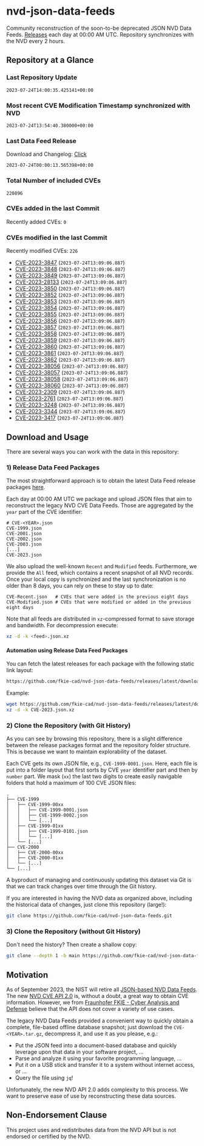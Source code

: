 # nvd-json-data-feeds

Community reconstruction of the soon-to-be deprecated JSON NVD Data Feeds. 
[Releases](https://github.com/fkie-cad/nvd-json-data-feeds/releases/latest) each day at 00:00 AM UTC.
Repository synchronizes with the NVD every 2 hours.

## Repository at a Glance

### Last Repository Update

```plain
2023-07-24T14:00:35.425141+00:00
```

### Most recent CVE Modification Timestamp synchronized with NVD

```plain
2023-07-24T13:54:40.380000+00:00
```

### Last Data Feed Release

Download and Changelog: [Click](https://github.com/fkie-cad/nvd-json-data-feeds/releases/latest)

```plain
2023-07-24T00:00:13.565398+00:00
```

### Total Number of included CVEs

```plain
220896
```

### CVEs added in the last Commit

Recently added CVEs: `0`



### CVEs modified in the last Commit

Recently modified CVEs: `226`

* [CVE-2023-3847](CVE-2023/CVE-2023-38xx/CVE-2023-3847.json) (`2023-07-24T13:09:06.887`)
* [CVE-2023-3848](CVE-2023/CVE-2023-38xx/CVE-2023-3848.json) (`2023-07-24T13:09:06.887`)
* [CVE-2023-3849](CVE-2023/CVE-2023-38xx/CVE-2023-3849.json) (`2023-07-24T13:09:06.887`)
* [CVE-2023-28133](CVE-2023/CVE-2023-281xx/CVE-2023-28133.json) (`2023-07-24T13:09:06.887`)
* [CVE-2023-3850](CVE-2023/CVE-2023-38xx/CVE-2023-3850.json) (`2023-07-24T13:09:06.887`)
* [CVE-2023-3852](CVE-2023/CVE-2023-38xx/CVE-2023-3852.json) (`2023-07-24T13:09:06.887`)
* [CVE-2023-3853](CVE-2023/CVE-2023-38xx/CVE-2023-3853.json) (`2023-07-24T13:09:06.887`)
* [CVE-2023-3854](CVE-2023/CVE-2023-38xx/CVE-2023-3854.json) (`2023-07-24T13:09:06.887`)
* [CVE-2023-3855](CVE-2023/CVE-2023-38xx/CVE-2023-3855.json) (`2023-07-24T13:09:06.887`)
* [CVE-2023-3856](CVE-2023/CVE-2023-38xx/CVE-2023-3856.json) (`2023-07-24T13:09:06.887`)
* [CVE-2023-3857](CVE-2023/CVE-2023-38xx/CVE-2023-3857.json) (`2023-07-24T13:09:06.887`)
* [CVE-2023-3858](CVE-2023/CVE-2023-38xx/CVE-2023-3858.json) (`2023-07-24T13:09:06.887`)
* [CVE-2023-3859](CVE-2023/CVE-2023-38xx/CVE-2023-3859.json) (`2023-07-24T13:09:06.887`)
* [CVE-2023-3860](CVE-2023/CVE-2023-38xx/CVE-2023-3860.json) (`2023-07-24T13:09:06.887`)
* [CVE-2023-3861](CVE-2023/CVE-2023-38xx/CVE-2023-3861.json) (`2023-07-24T13:09:06.887`)
* [CVE-2023-3862](CVE-2023/CVE-2023-38xx/CVE-2023-3862.json) (`2023-07-24T13:09:06.887`)
* [CVE-2023-38056](CVE-2023/CVE-2023-380xx/CVE-2023-38056.json) (`2023-07-24T13:09:06.887`)
* [CVE-2023-38057](CVE-2023/CVE-2023-380xx/CVE-2023-38057.json) (`2023-07-24T13:09:06.887`)
* [CVE-2023-38058](CVE-2023/CVE-2023-380xx/CVE-2023-38058.json) (`2023-07-24T13:09:06.887`)
* [CVE-2023-38060](CVE-2023/CVE-2023-380xx/CVE-2023-38060.json) (`2023-07-24T13:09:06.887`)
* [CVE-2023-2309](CVE-2023/CVE-2023-23xx/CVE-2023-2309.json) (`2023-07-24T13:09:06.887`)
* [CVE-2023-2761](CVE-2023/CVE-2023-27xx/CVE-2023-2761.json) (`2023-07-24T13:09:06.887`)
* [CVE-2023-3248](CVE-2023/CVE-2023-32xx/CVE-2023-3248.json) (`2023-07-24T13:09:06.887`)
* [CVE-2023-3344](CVE-2023/CVE-2023-33xx/CVE-2023-3344.json) (`2023-07-24T13:09:06.887`)
* [CVE-2023-3417](CVE-2023/CVE-2023-34xx/CVE-2023-3417.json) (`2023-07-24T13:09:06.887`)


## Download and Usage

There are several ways you can work with the data in this repository:

### 1) Release Data Feed Packages

The most straightforward approach is to obtain the latest Data Feed release packages [here](https://github.com/fkie-cad/nvd-json-data-feeds/releases/latest).

Each day at 00:00 AM UTC we package and upload JSON files that aim to reconstruct the legacy NVD CVE Data Feeds.
Those are aggregated by the `year` part of the CVE identifier:

```
# CVE-<YEAR>.json
CVE-1999.json
CVE-2001.json
CVE-2002.json
CVE-2003.json
[...]
CVE-2023.json
```

We also upload the well-known `Recent` and `Modified` feeds.
Furthermore, we provide the `All` feed, which contains a recent snapshot of all NVD records.
Once your local copy is synchronized and the last synchronization is no older than 8 days, you can rely on these to stay up to date:

```plain
CVE-Recent.json   # CVEs that were added in the previous eight days
CVE-Modified.json # CVEs that were modified or added in the previous eight days
```

Note that all feeds are distributed in `xz`-compressed format to save storage and bandwidth.
For decompression execute:

```sh
xz -d -k <feed>.json.xz
```


#### Automation using Release Data Feed Packages

You can fetch the latest releases for each package with the following static link layout:

```sh
https://github.com/fkie-cad/nvd-json-data-feeds/releases/latest/download/CVE-<YEAR>.json.xz
```

Example:

```sh
wget https://github.com/fkie-cad/nvd-json-data-feeds/releases/latest/download/CVE-2023.json.xz
xz -d -k CVE-2023.json.xz
```

### 2) Clone the Repository (with Git History)

As you can see by browsing this repository, there is a slight difference between the release packages format and the repository folder structure.
This is because we want to maintain explorability of the dataset.

Each CVE gets its own JSON file, e.g., `CVE-1999-0001.json`.
Here, each file is put into a folder layout that first sorts by CVE `year` identifier part and then by `number` part.
We mask (`xx`) the last two digits to create easily navigable folders that hold a maximum of 100 CVE JSON files:

```plain
.
├── CVE-1999
│   ├── CVE-1999-00xx
│   │   ├── CVE-1999-0001.json
│   │   ├── CVE-1999-0002.json
│   │   └── [...]
│   ├── CVE-1999-01xx
│   │   ├── CVE-1999-0101.json
│   │   └── [...]
│   └── [...]
├── CVE-2000
│   ├── CVE-2000-00xx
│   ├── CVE-2000-01xx
│   └── [...]
└── [...]
```

A byproduct of managing and continuously updating this dataset via Git is that we can track changes over time through the Git history.

If you are interested in having the NVD data as organized above, including the historical data of changes, just clone this repository (large!):

```sh
git clone https://github.com/fkie-cad/nvd-json-data-feeds.git
```

### 3) Clone the Repository (without Git History)

Don't need the history? Then create a shallow copy:

```sh
git clone --depth 1 -b main https://github.com/fkie-cad/nvd-json-data-feeds.git
```

## Motivation

As of September 2023, the NIST will retire all [JSON-based NVD Data Feeds](https://nvd.nist.gov/vuln/data-feeds#divRetirementBanner-1).
The new [NVD CVE API 2.0](https://nvd.nist.gov/developers/vulnerabilities) is, without a doubt, a great way to obtain CVE information.
However, we from [Fraunhofer FKIE - Cyber Analysis and Defense](https://www.fkie.fraunhofer.de/en/departments/cad.html) believe that the API does not cover a variety of use cases.

The legacy NVD Data Feeds provided a convenient way to quickly obtain a complete, file-based offline database snapshot; just download the `CVE-<YEAR>.tar.gz`, decompress it, and use it as you please, e.g.:

* Put the JSON feed into a document-based database and quickly leverage upon that data in your software project, ...
* Parse and analyze it using your favorite programming language, ...
* Put it on a USB stick and transfer it to a system without internet access, or ...
* Query the file using `jq`!

Unfortunately, the new NVD API 2.0 adds complexity to this process.
We want to preserve ease of use by reconstructing these data sources.

## Non-Endorsement Clause

This project uses and redistributes data from the NVD API but is not endorsed or certified by the NVD.